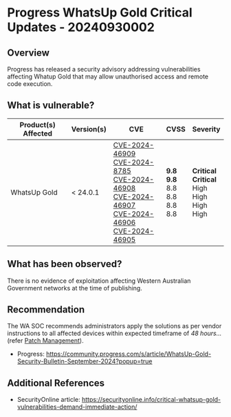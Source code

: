 # Progress WhatsUp Gold Critical Updates - 20240930002

## Overview

Progress has released a security advisory addressing vulnerabilities affecting Whatup Gold that may allow unauthorised access and remote code execution.

## What is vulnerable?

| Product(s) Affected | Version(s) | CVE                                                                                                                                                                                                                                                                                                                                                                                                                               | CVSS                                                     | Severity                                                               |
| ------------------- | ---------- | --------------------------------------------------------------------------------------------------------------------------------------------------------------------------------------------------------------------------------------------------------------------------------------------------------------------------------------------------------------------------------------------------------------------------------- | -------------------------------------------------------- | ---------------------------------------------------------------------- |
| WhatsUp Gold        | < 24.0.1   | [CVE-2024-46909](https://nvd.nist.gov/vuln/detail/CVE-2024-46909) <br>[CVE-2024-8785](https://nvd.nist.gov/vuln/detail/CVE-2024-8785) <br> [CVE-2024-46908](https://nvd.nist.gov/vuln/detail/CVE-2024-46908) <br> [CVE-2024-46907](https://nvd.nist.gov/vuln/detail/CVE-2024-46907) <br> [CVE-2024-46906](https://nvd.nist.gov/vuln/detail/CVE-2024-46906) <br> [CVE-2024-46905](https://nvd.nist.gov/vuln/detail/CVE-2024-46905) | **9.8** <br> **9.8** <br> 8.8 <br> 8.8 <br> 8.8 <br> 8.8 | **Critical** <br> **Critical** <br> High <br> High <br> High <br> High |

## What has been observed?

There is no evidence of exploitation affecting Western Australian Government networks at the time of publishing.

## Recommendation

The WA SOC recommends administrators apply the solutions as per vendor instructions to all affected devices within expected timeframe of *48 hours...* (refer [Patch Management](../guidelines/patch-management.md)).

- Progress: <https://community.progress.com/s/article/WhatsUp-Gold-Security-Bulletin-September-2024?popup=true>

## Additional References

- SecurityOnline article: <https://securityonline.info/critical-whatsup-gold-vulnerabilities-demand-immediate-action/>
